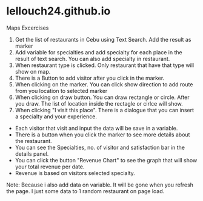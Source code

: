 # lellouch24.github.io
Maps Excercises

1. Get the list of restaurants in Cebu using Text Search. Add the result as marker 
2. Add variable for specialties and add specialty for each place in the result of text search. You can also add specialty in restaurant.
3. When restaurant type is clicked. Only restaurant that have that type will show on map.
4. There is a Button to add visitor after you click in the marker.
5. When clicking on the marker. You can click show direction to add route from you location to selected marker
6. When clicking on draw button. You can draw rectangle or circle. After you draw. The list of location inside the rectagle or cirlce will show.
7. When clicking "I visit this place". There  is a dialogue that you can insert a specialty and your experience. 
 - Each visitor that visit and input the data will be save in a variable. 
 - There is a button when you click the marker to see more details about the restaurant.
 - You can see the Specialties, no. of visitor and satisfaction bar in the details panel.
 - You can click the button "Revenue Chart" to see the graph that will show your total revenue per date.
 - Revenue is based on visitors selected specialty. 


Note: Because i also add data on variable. It will be gone when you refresh the page. I just some data to 1 random restaurant on page load. 
